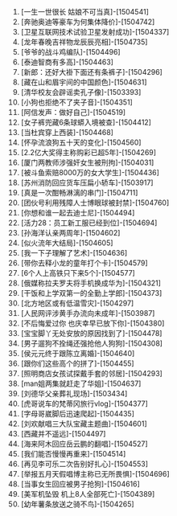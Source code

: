 
1. [一生一世很长 姑娘不可当真]-[1504541]
1. [奔驰奥迪等豪车为何集体降价]-[1504742]
1. [卫星互联网技术试验卫星发射成功]-[1504337]
1. [龙年春晚吉祥物龙辰辰亮相]-[1504735]
1. [爷爷的战斗鸡编队]-[1504496]
1. [泰迪智商有多高]-[1504463]
1. [新郎：还好大褂下面还有条裤子]-[1504296]
1. [藏在山和眉宇间的中国颜色]-[1504631]
1. [清华校友会辟谣卖孔子像]-[1503393]
1. [小狗也拒绝不了夹子音]-[1504351]
1. [阿信发声：做好自己]-[1504519]
1. [女子裤兜藏6条球蟒入境被查]-[1504412]
1. [当杜宾穿上西装]-[1504468]
1. [怀孕流浪狗五十天的变化]-[1504560]
1. [2.2亿大奖得主称购彩已超5年]-[1504269]
1. [厦门两教师涉强奸女生被刑拘]-[1504031]
1. [被斗鱼索赔8000万的女大学生]-[1504436]
1. [苏州消防回应货车压扁小轿车]-[1503917]
1. [真是一次酣畅淋漓的串门]-[1504711]
1. [团伙号利用残障人士博眼球被封禁]-[1504760]
1. [你想和谁一起去迪士尼]-[1504494]
1. [活力28：员工新工服已经到位]-[1504694]
1. [孙海洋认亲两周年]-[1504602]
1. [似火流年大结局]-[1504605]
1. [我一下子理解了艺术]-[1504636]
1. [带你去释小龙的童年打个卡]-[1504579]
1. [6个人上高铁只下来5个]-[1504577]
1. [俄媒称拉夫罗夫将手机换成华为]-[1504321]
1. [干饭和上学双第一的全勤上学郎]-[1504373]
1. [北方地区或有低温雪灾]-[1504297]
1. [人民网评涉黄手办流向未成年]-[1503987]
1. [不后悔爱过你 也庆幸早已放下你]-[1504380]
1. [宝宝脚丫无处安放的原因找到了]-[1504478]
1. [男子遛狗不拴绳还强抢他人狗狗]-[1504308]
1. [侯元元终于跟陈立离婚]-[1504640]
1. [跟你们这些高个的拼了]-[1504455]
1. [照明商店女孩试探戴手套的邻居]-[1504293]
1. [man姐两集就赶走了华姐]-[1504637]
1. [刘德华父亲葬礼现场]-[1503434]
1. [虎哥说车的梵蒂冈旅行vlog]-[1504377]
1. [字母哥崴脚后迅速爬起]-[1504435]
1. [刘欢献唱三大队宝藏主题曲]-[1504601]
1. [西藏并不遥远]-[1504497]
1. [海来阿木回应岳云鹏的翻唱]-[1504527]
1. [我们能否慢慢再重来]-[1504514]
1. [再见李可乐二次告别好扎心]-[1504553]
1. [举报五月天假唱博主称已无所畏惧]-[1504696]
1. [当事女生回应被男子抢狗]-[1504616]
1. [美军机坠毁 机上8人全部死亡]-[1504389]
1. [幼年薯条放送之骑不鸟]-[1504265]
